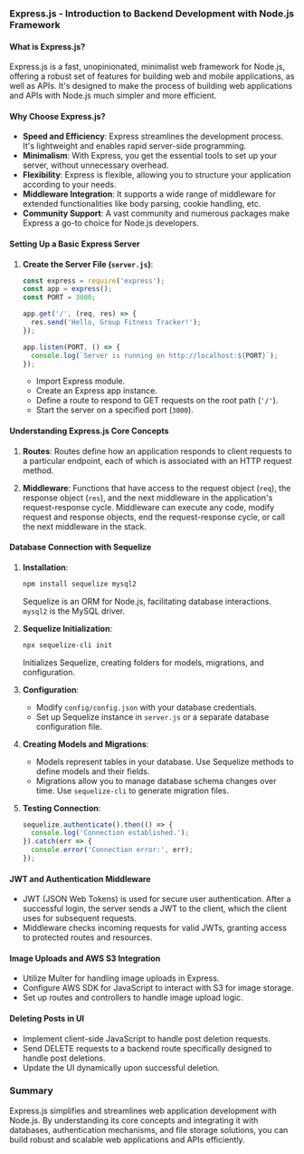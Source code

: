 ### Express.js - Introduction to Backend Development with Node.js Framework

#### What is Express.js?

Express.js is a fast, unopinionated, minimalist web framework for Node.js, offering a robust set of features for building web and mobile applications, as well as APIs. It's designed to make the process of building web applications and APIs with Node.js much simpler and more efficient.

#### Why Choose Express.js?

- **Speed and Efficiency**: Express streamlines the development process. It's lightweight and enables rapid server-side programming.
- **Minimalism**: With Express, you get the essential tools to set up your server, without unnecessary overhead.
- **Flexibility**: Express is flexible, allowing you to structure your application according to your needs.
- **Middleware Integration**: It supports a wide range of middleware for extended functionalities like body parsing, cookie handling, etc.
- **Community Support**: A vast community and numerous packages make Express a go-to choice for Node.js developers.

#### Setting Up a Basic Express Server

1. **Create the Server File (`server.js`)**:
   ```javascript
   const express = require('express');
   const app = express();
   const PORT = 3000;

   app.get('/', (req, res) => {
     res.send('Hello, Group Fitness Tracker!');
   });

   app.listen(PORT, () => {
     console.log(`Server is running on http://localhost:${PORT}`);
   });
   ```

   - Import Express module.
   - Create an Express app instance.
   - Define a route to respond to GET requests on the root path (`'/'`).
   - Start the server on a specified port (`3000`).

#### Understanding Express.js Core Concepts

1. **Routes**: Routes define how an application responds to client requests to a particular endpoint, each of which is associated with an HTTP request method.

2. **Middleware**: Functions that have access to the request object (`req`), the response object (`res`), and the next middleware in the application's request-response cycle. Middleware can execute any code, modify request and response objects, end the request-response cycle, or call the next middleware in the stack.

#### Database Connection with Sequelize

1. **Installation**:
   ```bash
   npm install sequelize mysql2
   ```
   Sequelize is an ORM for Node.js, facilitating database interactions. `mysql2` is the MySQL driver.

2. **Sequelize Initialization**:
   ```bash
   npx sequelize-cli init
   ```
   Initializes Sequelize, creating folders for models, migrations, and configuration.

3. **Configuration**:
   - Modify `config/config.json` with your database credentials.
   - Set up Sequelize instance in `server.js` or a separate database configuration file.

4. **Creating Models and Migrations**:
   - Models represent tables in your database. Use Sequelize methods to define models and their fields.
   - Migrations allow you to manage database schema changes over time. Use `sequelize-cli` to generate migration files.

5. **Testing Connection**:
   ```javascript
   sequelize.authenticate().then(() => {
     console.log('Connection established.');
   }).catch(err => {
     console.error('Connection error:', err);
   });
   ```

#### JWT and Authentication Middleware

- JWT (JSON Web Tokens) is used for secure user authentication. After a successful login, the server sends a JWT to the client, which the client uses for subsequent requests.
- Middleware checks incoming requests for valid JWTs, granting access to protected routes and resources.

#### Image Uploads and AWS S3 Integration

- Utilize Multer for handling image uploads in Express.
- Configure AWS SDK for JavaScript to interact with S3 for image storage.
- Set up routes and controllers to handle image upload logic.

#### Deleting Posts in UI

- Implement client-side JavaScript to handle post deletion requests.
- Send DELETE requests to a backend route specifically designed to handle post deletions.
- Update the UI dynamically upon successful deletion.

### Summary

Express.js simplifies and streamlines web application development with Node.js. By understanding its core concepts and integrating it with databases, authentication mechanisms, and file storage solutions, you can build robust and scalable web applications and APIs efficiently.